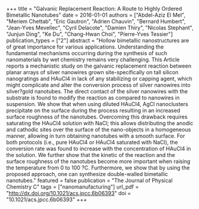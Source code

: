 +++
title = "Galvanic Replacement Reaction: A Route to Highly Ordered Bimetallic Nanotubes"
date = 2016-01-01
authors = ["Abdel-Aziz El Mel", "Meriem Chettab", "Eric Gautron", "Adrien Chauvin", "Bernard Humbert", "Jean-Yves Mevellec", "Cyril Delacote", "Damien Thiry", "Nicolas Stephant", "Junjun Ding", "Ke Du", "Chang-Hwan Choi", "Pierre-Yves Tessier"]
publication_types = ["2"]
abstract = "Hollow bimetallic nanostructures are of great importance for various applications. Understanding the fundamental mechanisms occurring during the synthesis of such nanomaterials by wet chemistry remains very challenging. This Article reports a mechanistic study on the galvanic replacement reaction between planar arrays of silver nanowires grown site-specifically on tall silicon nanogratings and HAuCl4 in lack of any stabilizing or capping agent, which might complicate and alter the conversion process of silver nanowires into silver?gold nanotubes. The direct contact of the silver nanowires with the substrate is found to modify the reaction as compared to nanowires in suspension. We show that when using diluted HAuCl4, AgCl nanoclusters precipitate on the surface during the process resulting in an increased surface roughness of the nanotubes. Overcoming this drawback requires saturating the HAuCl4 solution with NaCl; this allows distributing the anodic and cathodic sites over the surface of the nano-objects in a homogeneous manner, allowing in turn obtaining nanotubes with a smooth surface. For both protocols (i.e., pure HAuCl4 or HAuCl4 saturated with NaCl), the conversion rate was found to increase with the concentration of HAuCl4 in the solution. We further show that the kinetic of the reaction and the surface roughness of the nanotubes become more important when raising the temperature from 0 to 100 ?C. Furthermore, we show that by using the proposed approach, one can synthesize double-walled bimetallic nanotubes."
featured = false
publication = "The Journal of Physical Chemistry C"
tags = ["nanomanufacturing"]
url_pdf = "http://dx.doi.org/10.1021/acs.jpcc.6b06393"
doi = "10.1021/acs.jpcc.6b06393"
+++


